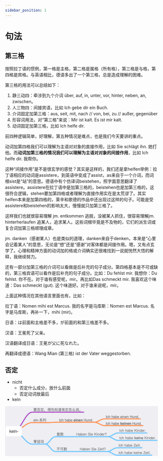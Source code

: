 ```yaml
---
sidebar_position: 1
---
```


# 句法

## 第三格

按照拉丁语的惯例，第一格是主格，第二格是属格（所有格），第三格是与格，第四格是宾格。与英语相比，德语多出了一个第三格，总是造成理解的困难。

第三格的用法可以总结如下：

1. 静三动四：牵涉到九个介词 über, auf, in, unter, vor, hinter, neben, an, zwischen。
2. 人三物四：间接宾语，比如 Ich gebe dir ein Buch.
3. 介词固定加第三格：aus, seit, mit, nach // von, bei, zu // außer, gegenüber
4. 形容词用法，对“第三格”来说：Mir ist kalt. Es ist mir kalt.
5. 动词固定加第三格，比如 Ich helfe dir.

前四种逻辑简单，好理解，第五种情况是难点，也是我们今天要讲的重点。

动词加第四格我们可以理解为主语对对象的直接作用，比如 Sie schlägt ihn. 她打他。而**动词加第三格的情况我们可以理解为主语对对象的间接作用**，比如 Ich helfe dir. 我帮你。

这种“间接作用”是不是很玄学的感觉？其实是这样的，我们还是拿helfen举例：拉丁语相应的动词是assistere，到英语中变成了assist，as来自于一个介词，而词根sist是“站”的意思。德语中有个仿译词beistehen，照字面意思翻译了assistere。assistere在拉丁语中是加第三格的，beistehen也是加第三格的，这很符合逻辑，stehen要加第四格或者理解为直接作用实在是太荒谬了。其实helfen本来是加第四格的，莱辛和歌德的作品中还出现过这样的句子。可能是受assistere和beistehen的影响太大，慢慢就只加第三格了。

这样我们也就很容易理解 jm. entkommen 逃脱，没被某人抓住，很容易理解jm. hinterherlaufen 追某人，追求某人。这些词根毕竟是不及物的，它们的派生词或复合词加第三格顺理成章。

jm. danken（感谢某人）也是类似的道理，danken来自于denken，本来是“心里会记着某人”的意思，无论是“想”还是“感谢”对客体都是间接作用。嗯，又有点玄学了。心理和精神方面的动词加的格或介词确实还很难找到一说就恍然大悟的解释，我继续努力。

还有一部分加第三格的介词可以看做是后补充的句子成分。第四格基本是不可或缺的，第三格宾语可以看作是后补充的句子成分。比如：Du fehlst mir. 我想你：Du fehlst. 你不在。对于谁有感受呢，mir。再比如Das schmeckt mir. 我喜欢这个味道：Das schmeckt (gut). 这个味道好。对于谁来说呢，mir。

上面这种情况在其他语言里面也有，比如：

拉丁语：Nomen mihi est Marcus. 我的名字是马库斯：Nomen est Marcus. 名字是马库斯，再补一下，mihi (mir)。

日语：は前面和主格差不多，が前面的和第三格差不多。

汉语：王冕死了父亲。

汉语翻译成日语：王冕が父に死なれた。

再翻译成德语：Wang Mian (第三格) ist der Vater weggestorben.

## 否定

* nicht
  * 否定什么成分，放什么前面
  * 否定动词放最后
* kein

![](./img/kein.png)
